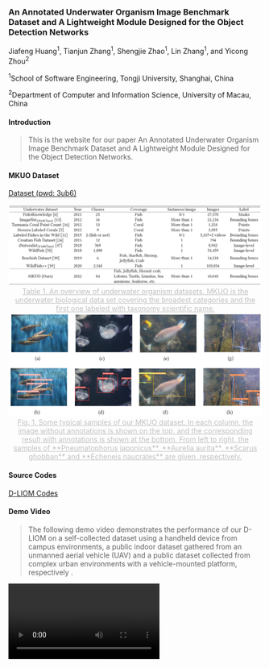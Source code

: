 ### An Annotated Underwater Organism Image Benchmark Dataset and A Lightweight Module Designed for the Object Detection Networks

Jiafeng Huang<sup>1</sup>, Tianjun Zhang<sup>1</sup>, Shengjie Zhao<sup>1</sup>, Lin Zhang<sup>1</sup>, and Yicong Zhou<sup>2</sup>

<sup>1</sup>School of Software Engineering, Tongji University, Shanghai, China

<sup>2</sup>Department of Computer and Information Science, University of Macau, China

#### Introduction

>  This is the website for our paper An Annotated Underwater Organism Image Benchmark Dataset and A Lightweight Module Designed for the Object Detection Networks.

#### MKUO Dataset

[Dataset (pwd: 3ub6)](https://pan.baidu.com/s/1f8Dvh7z73PEbFA6DKwRdQw)

<img src="dataset overview.png" style="zoom: 70%;" />

<center style="color:#C0C0C0;text-decoration:underline">Table 1. An overview of underwater organism datasets. MKUO is the underwater biological data set covering the broadest categories and the first one labeled with taxonomy scientific name.</center>

<img src="dataset samples.png" style="zoom: 70%;" />

<center style="color:#C0C0C0;text-decoration:underline">Fig. 1. Some typical samples of our MKUO dataset. In each column, the image without annotations is
shown on the top, and the corresponding result with annotations is shown at the bottom. From left to right, the samples of **Pneumatophorus japonicus**, **Aurelia aurita**, **Scarus ghobban** and **Echeneis naucrates** are given, respectively.</center>

#### Source Codes

[D-LIOM Codes](https://github.com/peterWon/dlio)

#### Demo Video

> The following demo video demonstrates the performance of our D-LIOM on a self-collected dataset using a handheld device from campus environments, a public indoor dataset gathered from an unmanned aerial vehicle (UAV) and a public dataset collected from complex urban environments with a vehicle-mounted platform, respectively .

<video id="v1" controls="" src="dliom-no-zsj-compress.mp4" preload="true">


